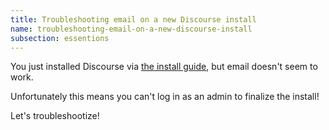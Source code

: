 ```yaml
---
title: Troubleshooting email on a new Discourse install
name: troubleshooting-email-on-a-new-discourse-install
subsection: essentions
---
```


You just installed Discourse via [the install guide](https://github.com/discourse/discourse/blob/master/docs/INSTALL.md), but email doesn't seem to work.

Unfortunately this means you can't log in as an admin to finalize the install!

Let's troubleshootize!
